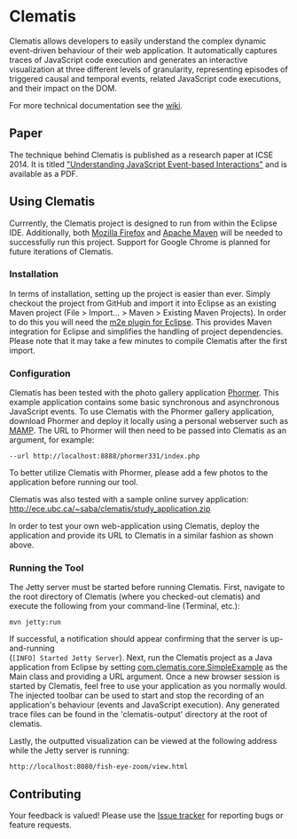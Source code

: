 Clematis
=====

Clematis allows developers to easily understand the complex dynamic event-driven behaviour of their web application. It automatically captures traces of JavaScript code execution and  generates an interactive  visualization at three different  levels of granularity, representing episodes of triggered causal and temporal events, related JavaScript code executions, and their impact on the DOM.

For more technical documentation see the [wiki](https://github.com/saltlab/clematis/wiki).

## Paper

The technique behind Clematis is published as a research paper at ICSE 2014. It is titled ["Understanding JavaScript Event-based Interactions"](http://salt.ece.ubc.ca/publications/saba_clematis.html) and is available as a PDF.


## Using Clematis

Currrently, the Clematis project is designed to run from within the Eclipse IDE. Additionally, both [Mozilla Firefox](http://www.mozilla.org/en-US/firefox/new/) and [Apache Maven](http://maven.apache.org/download.cgi) will be needed to successfully run this project. Support for Google Chrome is planned for future iterations of Clematis.

### Installation

In terms of installation, setting up the project is easier than ever. Simply checkout the project from GitHub and import it into Eclipse as an existing Maven project (File > Import... > Maven > Existing Maven Projects). In order to do this you will need the [m2e plugin for Eclipse](http://eclipse.org/m2e/download/). This provides Maven integration for Eclipse and simplifies the handling of project dependencies. Please note that it may take a few minutes to compile Clematis after the first import.

### Configuration

Clematis has been tested with the photo gallery application [Phormer](http://p.horm.org/er/). This example application contains some basic synchronous and asynchronous JavaScript events. To use Clematis with the Phormer gallery application, download Phormer and deploy it locally using a personal webserver such as [MAMP](http://www.mamp.info/en/index.html). The URL to Phormer will then need to be passed into Clematis as an argument, for example:

```
--url http://localhost:8888/phormer331/index.php
```
To better utilize Clematis with Phormer, please add a few photos to the application before running our tool. 

Clematis was also tested with a sample online survey application: http://ece.ubc.ca/~saba/clematis/study_application.zip

In order to test your own web-application using Clematis, deploy the application and provide its URL to Clematis in a similar fashion as shown above.

### Running the Tool 

The Jetty server must be started before running Clematis. First, navigate to the root directory of Clematis (where you checked-out clematis) and execute the following from your command-line (Terminal, etc.):

```
mvn jetty:run
```

If successful, a notification should appear confirming that the server is up-and-running  
(``[INFO] Started Jetty Server``). Next, run the Clematis project as a Java application from Eclipse by setting [com.clematis.core.SimpleExample](https://github.com/saltlab/clematis/blob/master/src/main/java/com/clematis/core/SimpleExample.java) as the Main class and providing a URL argument. Once a new browser session is started by Clematis, feel free to use your application as you normally would. The injected toolbar can be used to start and stop the recording of an application's behaviour (events and JavaScript execution). Any generated trace files can be found in the 'clematis-output' directory at the root of clematis.

Lastly, the outputted visualization can be viewed at the following address while the Jetty server is running:

```
http://localhost:8080/fish-eye-zoom/view.html
```

## Contributing

Your feedback is valued! Please use the [Issue tracker](https://github.com/saltlab/clematis/issues) for reporting bugs or feature requests.



